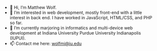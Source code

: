 - 👋 Hi, I’m Matthew Wolf.
- 👀 I’m interested in web development, mostly front-end with a little interest in back end. I have worked in JavaScript, HTML/CSS, and PHP so far. 
- 🌱 I’m currently marjoring in informatics and multi-device web development at Indiana University Purdue University Indianapolis (IUPUI).
- 📫 Contact me here: wolfmi@iu.edu

<!---
wolfmatt233/wolfmatt233 is a ✨ special ✨ repository because its `README.md` (this file) appears on your GitHub profile.
You can click the Preview link to take a look at your changes.
--->

